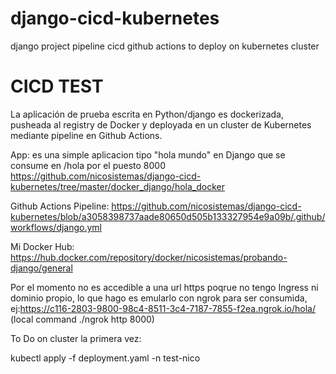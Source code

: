 # django-cicd-kubernetes
django project pipeline cicd github actions to deploy on kubernetes cluster

# CICD TEST
La aplicación de prueba escrita en Python/django es dockerizada, pusheada al registry de Docker y deployada en un cluster de Kubernetes mediante pipeline en Github Actions.

App: es una simple aplicacion tipo "hola mundo" en Django que se consume en /hola por el puesto 8000
https://github.com/nicosistemas/django-cicd-kubernetes/tree/master/docker_django/hola_docker

Github Actions Pipeline: https://github.com/nicosistemas/django-cicd-kubernetes/blob/a3058398737aade80650d505b133327954e9a09b/.github/workflows/django.yml

Mi Docker Hub: https://hub.docker.com/repository/docker/nicosistemas/probando-django/general

Por el momento no es accedible a una url https poqrue no tengo Ingress ni dominio propio, lo que hago es emularlo con ngrok para ser consumida,
ej:https://c116-2803-9800-98c4-8511-3c4-7187-7855-f2ea.ngrok.io/hola/   (local command ./ngrok http 8000)


To Do on cluster la primera vez:

kubectl apply -f deployment.yaml -n test-nico
